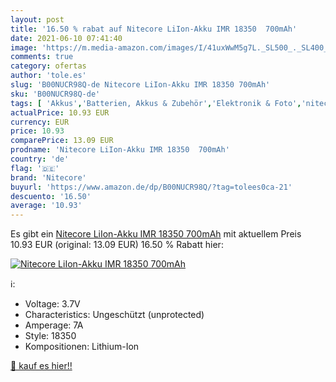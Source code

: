 ```yaml
---
layout: post
title: '16.50 % rabat auf Nitecore LiIon-Akku IMR 18350  700mAh'
date: 2021-06-10 07:41:40
image: 'https://m.media-amazon.com/images/I/41uxWwM5g7L._SL500_._SL400_.jpg'
comments: true
category: ofertas
author: 'tole.es'
slug: 'B00NUCR98Q-de Nitecore LiIon-Akku IMR 18350 700mAh'
sku: 'B00NUCR98Q-de'
tags: [ 'Akkus','Batterien, Akkus & Zubehör','Elektronik & Foto','nitecore', ]
actualPrice: 10.93 EUR
currency: EUR
price: 10.93
comparePrice: 13.09 EUR
prodname: 'Nitecore LiIon-Akku IMR 18350  700mAh'
country: 'de'
flag: '🇩🇪'
brand: 'Nitecore'
buyurl: 'https://www.amazon.de/dp/B00NUCR98Q/?tag=tolees0ca-21'
descuento: '16.50'
average: '10.93'
---
```


Es gibt ein [Nitecore LiIon-Akku IMR 18350  700mAh](https://www.amazon.de/dp/B00NUCR98Q/?tag=tolees0ca-21) mit aktuellem Preis 10.93 EUR (original: 13.09 EUR) 16.50 % Rabatt hier:

[![Nitecore LiIon-Akku IMR 18350  700mAh](https://m.media-amazon.com/images/I/41uxWwM5g7L._SL500_._SL400_.jpg)](https://www.amazon.de/dp/B00NUCR98Q/?tag=tolees0ca-21)

ℹ️:

- Voltage: 3.7V
- Characteristics: Ungeschützt (unprotected)
- Amperage: 7A
- Style: 18350
- Kompositionen: Lithium-Ion

[🛒 kauf es hier!!](https://www.amazon.de/dp/B00NUCR98Q/?tag=tolees0ca-21)
